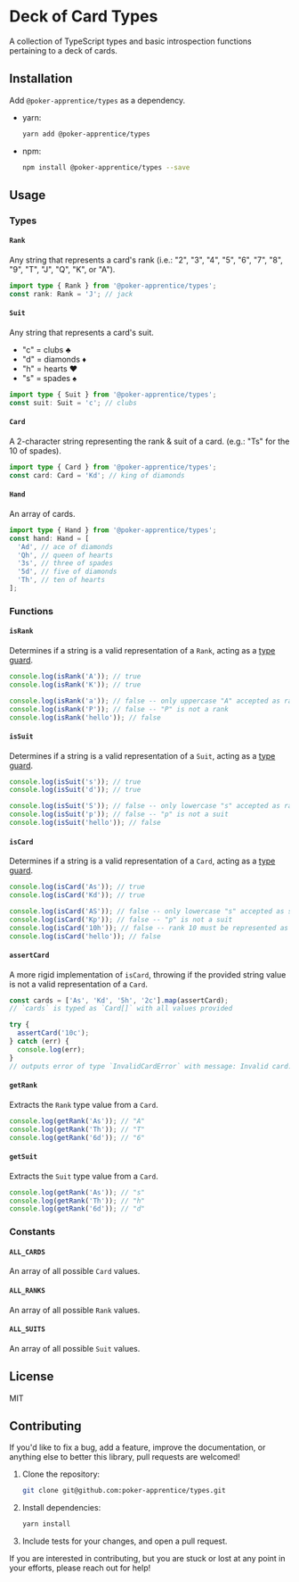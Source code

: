 # Deck of Card Types

A collection of TypeScript types and basic introspection functions pertaining to a deck of cards.

## Installation

Add `@poker-apprentice/types` as a dependency.

- yarn:
  ```bash
  yarn add @poker-apprentice/types
  ```
- npm:
  ```bash
  npm install @poker-apprentice/types --save
  ```

## Usage

### Types

#### `Rank`

Any string that represents a card's rank (i.e.: "2", "3", "4", "5", "6", "7", "8", "9", "T", "J", "Q", "K", or "A").

```ts
import type { Rank } from '@poker-apprentice/types';
const rank: Rank = 'J'; // jack
```

#### `Suit`

Any string that represents a card's suit.

- "c" = clubs ♣
- "d" = diamonds ♦
- "h" = hearts ♥
- "s" = spades ♠

```ts
import type { Suit } from '@poker-apprentice/types';
const suit: Suit = 'c'; // clubs
```

#### `Card`

A 2-character string representing the rank & suit of a card. (e.g.: "Ts" for the 10 of spades).

```ts
import type { Card } from '@poker-apprentice/types';
const card: Card = 'Kd'; // king of diamonds
```

#### `Hand`

An array of cards.

```ts
import type { Hand } from '@poker-apprentice/types';
const hand: Hand = [
  'Ad', // ace of diamonds
  'Qh', // queen of hearts
  '3s', // three of spades
  '5d', // five of diamonds
  'Th', // ten of hearts
];
```

### Functions

#### `isRank`

Determines if a string is a valid representation of a `Rank`, acting as a [type guard](https://www.typescriptlang.org/docs/handbook/2/narrowing.html#using-type-predicates).

```ts
console.log(isRank('A')); // true
console.log(isRank('K')); // true

console.log(isRank('a')); // false -- only uppercase "A" accepted as rank
console.log(isRank('P')); // false -- "P" is not a rank
console.log(isRank('hello')); // false
```

#### `isSuit`

Determines if a string is a valid representation of a `Suit`, acting as a [type guard](https://www.typescriptlang.org/docs/handbook/2/narrowing.html#using-type-predicates).

```ts
console.log(isSuit('s')); // true
console.log(isSuit('d')); // true

console.log(isSuit('S')); // false -- only lowercase "s" accepted as rank
console.log(isSuit('p')); // false -- "p" is not a suit
console.log(isSuit('hello')); // false
```

#### `isCard`

Determines if a string is a valid representation of a `Card`, acting as a [type guard](https://www.typescriptlang.org/docs/handbook/2/narrowing.html#using-type-predicates).

```ts
console.log(isCard('As')); // true
console.log(isCard('Kd')); // true

console.log(isCard('AS')); // false -- only lowercase "s" accepted as suit
console.log(isCard('Kp')); // false -- "p" is not a suit
console.log(isCard('10h')); // false -- rank 10 must be represented as "T"
console.log(isCard('hello')); // false
```

#### `assertCard`

A more rigid implementation of `isCard`, throwing if the provided string value is not a valid representation of a `Card`.

```ts
const cards = ['As', 'Kd', '5h', '2c'].map(assertCard);
// `cards` is typed as `Card[]` with all values provided

try {
  assertCard('10c');
} catch (err) {
  console.log(err);
}
// outputs error of type `InvalidCardError` with message: Invalid card: "10c"
```

#### `getRank`

Extracts the `Rank` type value from a `Card`.

```ts
console.log(getRank('As')); // "A"
console.log(getRank('Th')); // "T"
console.log(getRank('6d')); // "6"
```

#### `getSuit`

Extracts the `Suit` type value from a `Card`.

```ts
console.log(getRank('As')); // "s"
console.log(getRank('Th')); // "h"
console.log(getRank('6d')); // "d"
```

### Constants

#### `ALL_CARDS`

An array of all possible `Card` values.

#### `ALL_RANKS`

An array of all possible `Rank` values.

#### `ALL_SUITS`

An array of all possible `Suit` values.

## License

MIT

## Contributing

If you'd like to fix a bug, add a feature, improve the documentation, or anything else to better this library, pull requests are welcomed!

1. Clone the repository:
   ```bash
   git clone git@github.com:poker-apprentice/types.git
   ```
1. Install dependencies:
   ```bash
   yarn install
   ```
1. Include tests for your changes, and open a pull request.

If you are interested in contributing, but you are stuck or lost at any point in your efforts, please reach out for help!
